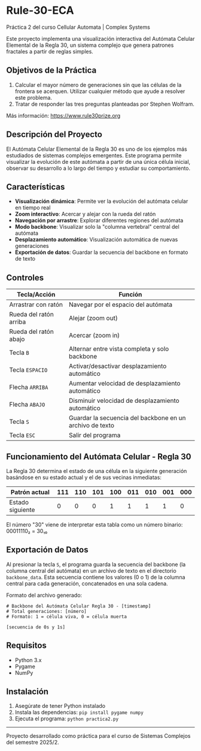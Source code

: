 # Rule-30-ECA
Práctica 2 del curso Cellular Automata | Complex Systems

Este proyecto implementa una visualización interactiva del Autómata Celular Elemental de la Regla 30, un sistema complejo que genera patrones fractales a partir de reglas simples.

## Objetivos de la Práctica
1. Calcular el mayor número de generaciones sin que las células de la frontera se acerquen. Utilizar cualquier método que ayude a resolver este problema.
2. Tratar de responder las tres preguntas planteadas por Stephen Wolfram.

Más información: https://www.rule30prize.org

## Descripción del Proyecto

El Autómata Celular Elemental de la Regla 30 es uno de los ejemplos más estudiados de sistemas complejos emergentes. Este programa permite visualizar la evolución de este autómata a partir de una única célula inicial, observar su desarrollo a lo largo del tiempo y estudiar su comportamiento.

## Características

- **Visualización dinámica**: Permite ver la evolución del autómata celular en tiempo real
- **Zoom interactivo**: Acercar y alejar con la rueda del ratón
- **Navegación por arrastre**: Explorar diferentes regiones del autómata
- **Modo backbone**: Visualizar solo la "columna vertebral" central del autómata
- **Desplazamiento automático**: Visualización automática de nuevas generaciones
- **Exportación de datos**: Guardar la secuencia del backbone en formato de texto

## Controles

| Tecla/Acción | Función |
|--------------|---------|
| Arrastrar con ratón | Navegar por el espacio del autómata |
| Rueda del ratón arriba | Alejar (zoom out) |
| Rueda del ratón abajo | Acercar (zoom in) |
| Tecla `B` | Alternar entre vista completa y solo backbone |
| Tecla `ESPACIO` | Activar/desactivar desplazamiento automático |
| Flecha `ARRIBA` | Aumentar velocidad de desplazamiento automático |
| Flecha `ABAJO` | Disminuir velocidad de desplazamiento automático |
| Tecla `S` | Guardar la secuencia del backbone en un archivo de texto |
| Tecla `ESC` | Salir del programa |

## Funcionamiento del Autómata Celular - Regla 30

La Regla 30 determina el estado de una célula en la siguiente generación basándose en su estado actual y el de sus vecinas inmediatas:

| Patrón actual | 111 | 110 | 101 | 100 | 011 | 010 | 001 | 000 |
|--------------|-----|-----|-----|-----|-----|-----|-----|-----|
| Estado siguiente | 0 | 0 | 0 | 1 | 1 | 1 | 1 | 0 |

El número "30" viene de interpretar esta tabla como un número binario: 00011110₂ = 30₁₀

## Exportación de Datos

Al presionar la tecla `S`, el programa guarda la secuencia del backbone (la columna central del autómata) en un archivo de texto en el directorio `backbone_data`. Esta secuencia contiene los valores (0 o 1) de la columna central para cada generación, concatenados en una sola cadena.

Formato del archivo generado:
```
# Backbone del Autómata Celular Regla 30 - [timestamp]
# Total generaciones: [número]
# Formato: 1 = célula viva, 0 = célula muerta

[secuencia de 0s y 1s]
```

## Requisitos

- Python 3.x
- Pygame
- NumPy

## Instalación

1. Asegúrate de tener Python instalado
2. Instala las dependencias: `pip install pygame numpy`
3. Ejecuta el programa: `python practica2.py`

---

Proyecto desarrollado como práctica para el curso de Sistemas Complejos del semestre 2025/2.
